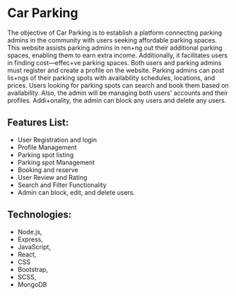 # Car Parking
The objective of Car Parking is to establish a platform connecting parking admins in the
community with users seeking affordable parking spaces. This website assists parking admins in
ren+ng out their additional parking spaces, enabling them to earn extra income. Additionally, it
facilitates users in finding cost—effec+ve parking spaces. Both users and parking admins must
register and create a profile on the website. Parking admins can post lis+ngs of their parking spots
with availability schedules, locations, and prices. Users looking for parking spots can
search and book them based on availability. Also, the admin will be managing both users' accounts
and their profiles. Addi+onality, the admin can block any users and delete any users.
## Features List:
- User Registration and login
- Profile Management
- Parking spot listing
- Parking spot Management
- Booking and reserve
- User Review and Rating
- Search and Filter Functionality
- Admin can block, edit, and delete users.
## Technologies: 
- Node.js,
- Express,
- JavaScript,
- React,
- CSS
- Bootstrap,
- SCSS,
- MongoDB
